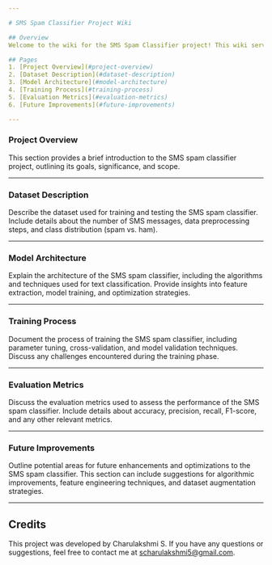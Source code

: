 ```yaml
---

# SMS Spam Classifier Project Wiki

## Overview
Welcome to the wiki for the SMS Spam Classifier project! This wiki serves as a central hub for documenting the project's objectives, methodology, progress, and key findings.

## Pages
1. [Project Overview](#project-overview)
2. [Dataset Description](#dataset-description)
3. [Model Architecture](#model-architecture)
4. [Training Process](#training-process)
5. [Evaluation Metrics](#evaluation-metrics)
6. [Future Improvements](#future-improvements)

---
```


### Project Overview
This section provides a brief introduction to the SMS spam classifier project, outlining its goals, significance, and scope.

---

### Dataset Description
Describe the dataset used for training and testing the SMS spam classifier. Include details about the number of SMS messages, data preprocessing steps, and class distribution (spam vs. ham).

---

### Model Architecture
Explain the architecture of the SMS spam classifier, including the algorithms and techniques used for text classification. Provide insights into feature extraction, model training, and optimization strategies.

---

### Training Process
Document the process of training the SMS spam classifier, including parameter tuning, cross-validation, and model validation techniques. Discuss any challenges encountered during the training phase.

---

### Evaluation Metrics
Discuss the evaluation metrics used to assess the performance of the SMS spam classifier. Include details about accuracy, precision, recall, F1-score, and any other relevant metrics.

---

### Future Improvements
Outline potential areas for future enhancements and optimizations to the SMS spam classifier. This section can include suggestions for algorithmic improvements, feature engineering techniques, and dataset augmentation strategies.

---
## Credits
This project was developed by Charulakshmi S. If you have any questions or suggestions, feel free to contact me at scharulakshmi5@gmail.com.
